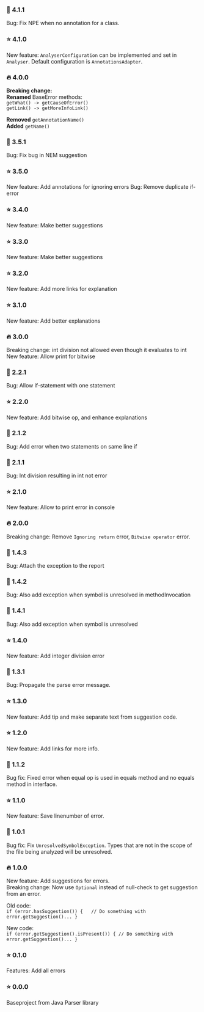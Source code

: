 ### :bug: 4.1.1
Bug: Fix NPE when no annotation for a class.

### :star: 4.1.0 
New feature: ```AnalyserConfiguration``` can be implemented and set in `Analyser`. 
Default configuration is ``AnnotationsAdapter``.

### :fire: 4.0.0
**Breaking change:**  
**Renamed** BaseError methods:  
````getWhat() -> getCauseOfError()````   
`````getLink() -> getMoreInfoLink()`````   

**Removed** ```getAnnotationName()```   
**Added** ```getName()```
### :bug: 3.5.1   
Bug: Fix bug in NEM suggestion

### :star: 3.5.0
New feature: Add annotations for ignoring errors
Bug: Remove duplicate if-error

### :star: 3.4.0
New feature: Make better suggestions

### :star: 3.3.0
New feature: Make better suggestions

### :star: 3.2.0
New feature: Add more links for explanation

### :star: 3.1.0
New feature: Add better explanations

### :fire: 3.0.0   
Breaking change: int division not allowed even though it evaluates to int 
New feature: Allow print for bitwise

### :bug: 2.2.1   
Bug: Allow if-statement with one statement

### :star: 2.2.0  
New feature: Add bitwise op, and enhance explanations

### :bug: 2.1.2  
Bug: Add error when two statements on same line if

### :bug: 2.1.1  
Bug: Int division resulting in int not error

### :star: 2.1.0   
New feature: Allow to print error in console

### :fire: 2.0.0   
Breaking change: Remove `Ignoring return` error, `Bitwise operator` error.

### :bug: 1.4.3
Bug: Attach the exception to the report

### :bug: 1.4.2
Bug: Also add exception when symbol is unresolved in methodInvocation

### :bug: 1.4.1   
Bug: Also add exception when symbol is unresolved

### :star: 1.4.0   
New feature: Add integer division error

### :bug: 1.3.1
Bug: Propagate the parse error message.

### :star: 1.3.0
New feature: Add tip and make separate text from suggestion code.

### :star: 1.2.0
New feature: Add links for more info.

### :bug: 1.1.2
Bug fix: Fixed error when equal op is used in equals method and no equals method in interface. 

### :star: 1.1.0   
New feature: Save linenumber of error.

### :bug: 1.0.1   
Bug fix: Fix `UnresolvedSymbolException`. Types that are not in the scope of the file being analyzed will be unresolved. 

### 🔥 1.0.0 
New feature: Add suggestions for errors.  
Breaking change: Now use `Optional` instead of null-check to get suggestion from an error. 

Old code:   
`if (error.hasSuggestion()) {  
  // Do something with error.getSuggestion()...
}`

New code:   
`if (error.getSuggestion().isPresent()) {
  // Do something with error.getSuggestion()...
}`

### :star: 0.1.0
Features: Add all errors

### :star: 0.0.0
Baseproject from Java Parser library
